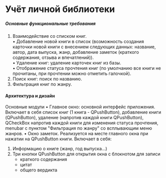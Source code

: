 #  Учёт личной библиотеки
##### Основные функциональные требования
1. Взаимодействие со списком книг.<br>
• Добавление новой книги в список (возможность создания карточки новой книги с внесением следующих данных: название, автор, дата выпуска, жанр, добавление заметок (краткого содержания, отзыва и впечатлений)).<br>
• Удаление книг: удаление карточек книг из базы. <br>
• Отображение статуса прочтения книг (по умолчанию все книги не прочитаны, при прочтении можно отметить галочкой).
2. Поиск книг: поиск по названию.
3. Фильтрация книг по жанру.


#### Архитектура и дизайн
Основные модули
• Главное окно: основной интерфейс приложения. Включает в себя список книг (1 книга - QPushButton), добавление книги (QPushButton), удаление (напротив каждой книги QPushButton), QCheckBox напротив каждой книги для изменения статуса прочтения, menubar с пунктом "Фильтрация по жанру" со всплывающим меню жанров.
• Окно заметок. Реализуется на месте главного окна при нажатии на QPushButton книги.
Включает в себя:
1) Информацию о книге (жанр, год выпуска...)
2) Три кнопки QPushButton для открытия окна с блокнотом для записи
    - краткого содержания
    - цитат
    - общего вердикта
